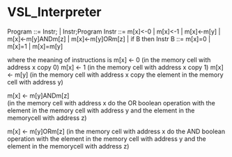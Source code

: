 # VSL_Interpreter

Program ::=  Instr; | Instr;Program
Instr ::=  m[x]<-0 | m[x]<-1 | m[x]<-m[y] | m[x]<-m[y]ANDm[z] | m[x]<-m[y]ORm[z] |  if B then Instr
B ::= m[x]=0 | m[x]=1 | m[x]=m[y]

where the meaning of instructions is
m[x] <- 0               (in the memory cell with address x copy 0)
m[x] <- 1               (in the memory cell with address x copy 1)
m[x] <- m[y]            (in the memory cell with address x copy the element in the memory cell with address y)

m[x] <- m[y]ANDm[z]     
(in the memory cell with address x do the OR boolean operation with the element in the memory cell with address y and the element in the memorycell with address z)

m[x] <- m[y]ORm[z]
(in the memory cell with address x do the AND boolean operation with the element in the memory cell with address y and the element in the memorycell with address z)
